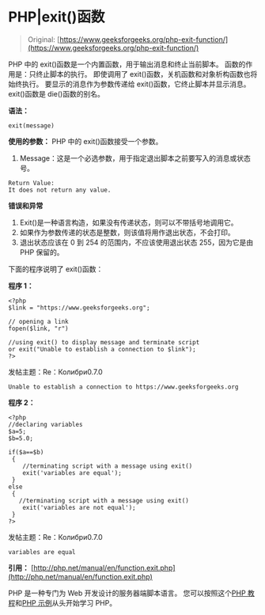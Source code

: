 # PHP|exit()函数

> Original: [https://www.geeksforgeeks.org/php-exit-function/](https://www.geeksforgeeks.org/php-exit-function/)

PHP 中的 exit()函数是一个内置函数，用于输出消息和终止当前脚本。
函数的作用是：只终止脚本的执行。 即使调用了 exit()函数，关机函数和对象析构函数也将始终执行。
要显示的消息作为参数传递给 exit()函数，它终止脚本并显示消息。
exit()函数是 die()函数的别名。

**语法：**

```
exit(message)
```

**使用的参数：**
PHP 中的 exit()函数接受一个参数。

1.  Message：这是一个必选参数，用于指定退出脚本之前要写入的消息或状态号。

```
Return Value:
It does not return any value.
```

**错误和异常**

1.  Exit()是一种语言构造，如果没有传递状态，则可以不带括号地调用它。
2.  如果作为参数传递的状态是整数，则该值将用作退出状态，不会打印。
3.  退出状态应该在 0 到 254 的范围内，不应该使用退出状态 255，因为它是由 PHP 保留的。

下面的程序说明了 exit()函数：

**程序 1：**

```
<?php
$link = "https://www.geeksforgeeks.org";

// opening a link
fopen($link, "r")

//using exit() to display message and terminate script
or exit("Unable to establish a connection to $link");
?>
```

发帖主题：Re：Колибри0.7.0

```
Unable to establish a connection to https://www.geeksforgeeks.org

```

**程序 2：**

```
<?php
//declaring variables
$a=5;
$b=5.0;

if($a==$b)
 {
    //terminating script with a message using exit()
    exit('variables are equal');
 }
else
 {
   //terminating script with a message using exit()
    exit('variables are not equal'); 
 }
?>
```

发帖主题：Re：Колибри0.7.0

```
variables are equal

```

**引用：**
[http://php.net/manual/en/function.exit.php](http://php.net/manual/en/function.exit.php)

PHP 是一种专门为 Web 开发设计的服务器端脚本语言。 您可以按照这个[PHP 教程](https://www.geeksforgeeks.org/php-tutorials/)和[PHP 示例](https://www.geeksforgeeks.org/php-examples/)从头开始学习 PHP。